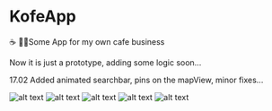 # KofeApp
☕️ 🍔📍Some App for my own cafe business

Now it is just a prototype, adding some logic soon...

17.02 Added animated searchbar, pins on the mapView, minor fixes...


![alt text](https://github.com/mankofeman/KofeApp/blob/main/SomthParsing/KofeApp/Resources/Screenshot%202022-02-18%20at%2002.53.00.png)
![alt text](https://github.com/mankofeman/KofeApp/blob/main/SomthParsing/KofeApp/Resources/Screenshot%202022-02-23%20at%2001.50.16.png)
![alt text](https://github.com/mankofeman/KofeApp/blob/main/SomthParsing/KofeApp/Resources/Screenshot%202022-02-18%20at%2002.53.23.png)
![alt text](https://github.com/mankofeman/KofeApp/blob/main/SomthParsing/KofeApp/Resources/Screenshot%202022-02-18%20at%2002.53.38.png)
![alt text](https://github.com/mankofeman/KofeApp/blob/main/SomthParsing/KofeApp/Resources/Screenshot%202022-02-18%20at%2002.53.54.png)

